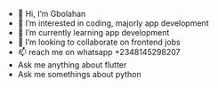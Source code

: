 - 👋 Hi, I’m Gbolahan
- 👀 I’m interested in coding, majorly app development
- 🌱 I’m currently learning app development
- 💞️ I’m looking to collaborate on frontend jobs
- 📫 reach me on whatsapp +2348145298207
- Ask me anything about flutter
- Ask me somethings about python

<!---
gboliknow/gboliknow is a ✨ special ✨ repository because its `README.md` (this file) appears on your GitHub profile.
You can click the Preview link to take a look at your changes.
--->
